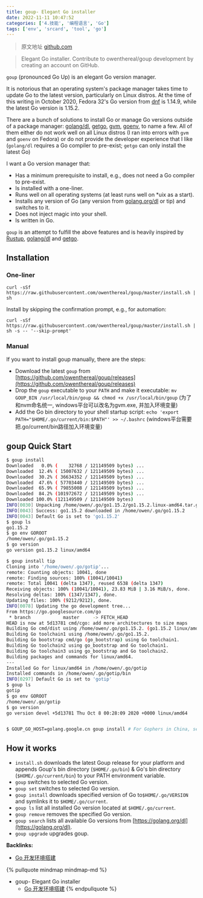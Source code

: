 ```yaml
---
title: goup- Elegant Go installer
date: 2022-11-11 10:47:52
categories: ['4.技能', '编程语言', 'Go']
tags: ['env', 'srcard', 'tool', 'go']
---
```


> 原文地址 [github.com](https://github.com/owenthereal/goup)

> Elegant Go installer. Contribute to owenthereal/goup development by creating an account on GitHub.

`goup` (pronounced Go Up) is an elegant Go version manager.

It is notorious that an operating system's package manager takes time to update Go to the latest version, particularly on Linux distros. At the time of this writing in October 2020, Fedora 32's Go version from [dnf](https://fedoraproject.org/wiki/DNF) is 1.14.9, while the latest Go version is 1.15.2.

There are a bunch of solutions to install Go or manage Go versions outside of a package manager: [golang/dl](https://github.com/golang/dl), [getgo](https://github.com/golang/tools/tree/master/cmd/getgo), [gvm](https://github.com/moovweb/gvm), [goenv](https://github.com/syndbg/goenv), to name a few. All of them either do not work well on all Linux distros (I ran into errors with `gvm` and `goenv` on Fedora) or do not provide the developer experience that I like (`golang/dl` requires a Go compiler to pre-exist; `getgo` can only install the latest Go)

I want a Go version manager that:

*   Has a minimum prerequisite to install, e.g., does not need a Go compiler to pre-exist.
*   Is installed with a one-liner.
*   Runs well on all operating systems (at least runs well on *uix as a start).
*   Installs any version of Go (any version from [golang.org/dl](https://golang.org/dl) or tip) and switches to it.
*   Does not inject magic into your shell.
*   Is written in Go.

`goup` is an attempt to fulfill the above features and is heavily inspired by [Rustup](https://rustup.rs/), [golang/dl](https://github.com/golang/dl) and [getgo](https://github.com/golang/tools/tree/master/cmd/getgo).
  
  
## Installation

  
  
### One-liner

```
curl -sSf https://raw.githubusercontent.com/owenthereal/goup/master/install.sh | sh
```

Install by skipping the confirmation prompt, e.g., for automation:

```
curl -sSf https://raw.githubusercontent.com/owenthereal/goup/master/install.sh | sh -s -- '--skip-prompt'
```
  
  
### Manual

If you want to install goup manually, there are the steps:
  
*   Download the latest `goup` from [https://github.com/owenthereal/goup/releases](https://github.com/owenthereal/goup/releases)
*   Drop the `goup` executable to your `PATH` and make it executable: `mv GOUP_BIN /usr/local/bin/goup && chmod +x /usr/local/bin/goup` (为了和nvm命名统一, windows平台可以改名为gvm.exe, 并加入环境变量)
*   Add the Go bin directory to your shell startup script: `echo 'export PATH="$HOME/.go/current/bin:$PATH"' >> ~/.bashrc` (windows平台需要把.go/current/bin路径加入环境变量)
  
  
## goup Quick Start

  
```sh
$ goup install
Downloaded   0.0% (    32768 / 121149509 bytes) ...
Downloaded  12.4% ( 15007632 / 121149509 bytes) ...
Downloaded  30.2% ( 36634352 / 121149509 bytes) ...
Downloaded  47.6% ( 57703440 / 121149509 bytes) ...
Downloaded  65.9% ( 79855008 / 121149509 bytes) ...
Downloaded  84.2% (101972672 / 121149509 bytes) ...
Downloaded 100.0% (121149509 / 121149509 bytes)
INFO[0030] Unpacking /home/owen/.go/go1.15.2/go1.15.2.linux-amd64.tar.gz ...
INFO[0043] Success: go1.15.2 downloaded in /home/owen/.go/go1.15.2
INFO[0043] Default Go is set to 'go1.15.2'
$ goup ls
go1.15.2
$ go env GOROOT
/home/owen/.go/go1.15.2
$ go version
go version go1.15.2 linux/amd64

$ goup install tip
Cloning into '/home/owen/.go/gotip'...
remote: Counting objects: 10041, done
remote: Finding sources: 100% (10041/10041)
remote: Total 10041 (delta 1347), reused 6538 (delta 1347)
Receiving objects: 100% (10041/10041), 23.83 MiB | 3.16 MiB/s, done.
Resolving deltas: 100% (1347/1347), done.
Updating files: 100% (9212/9212), done.
INFO[0078] Updating the go development tree...
From https://go.googlesource.com/go
 * branch            master     -> FETCH_HEAD
HEAD is now at 5d13781 cmd/cgo: add more architectures to size maps
Building Go cmd/dist using /home/owen/.go/go1.15.2. (go1.15.2 linux/amd64)
Building Go toolchain1 using /home/owen/.go/go1.15.2.
Building Go bootstrap cmd/go (go_bootstrap) using Go toolchain1.
Building Go toolchain2 using go_bootstrap and Go toolchain1.
Building Go toolchain3 using go_bootstrap and Go toolchain2.
Building packages and commands for linux/amd64.
---
Installed Go for linux/amd64 in /home/owen/.go/gotip
Installed commands in /home/owen/.go/gotip/bin
INFO[0297] Default Go is set to 'gotip'
$ goup ls
gotip
$ go env GOROOT
/home/owen/.go/gotip
$ go version
go version devel +5d13781 Thu Oct 8 00:28:09 2020 +0000 linux/amd64


$ GOUP_GO_HOST=golang.google.cn goup install # For Gophers in China, see https://github.com/owenthereal/goup/issues/2
```
  
  
## How it works

*   `install.sh` downloads the latest Goup release for your platform and appends Goup's bin directory (`$HOME/.go/bin`) & Go's bin directory (`$HOME/.go/current/bin`) to your PATH environment variable.
*   `goup` switches to selected Go version.
*   `goup set` switches to selected Go version.
*   `goup install` downloads specified version of Go to`$HOME/.go/VERSION` and symlinks it to `$HOME/.go/current`.
*   `goup ls` list all installed Go version located at `$HOME/.go/current`.
*   `goup remove` removes the specified Go version.
*   `goup search` lists all available Go versions from [https://golang.org/dl](https://golang.org/dl).
*   `goup upgrade` upgrades goup.


**Backlinks:**

- [Go 开发环境搭建](../e1c5a4b5d0acd15a59a3afc9a59c56bc9aeb1416)

{% pullquote mindmap mindmap-md %}
- goup- Elegant Go installer
  - [Go 开发环境搭建](../e1c5a4b5d0acd15a59a3afc9a59c56bc9aeb1416)
{% endpullquote %}